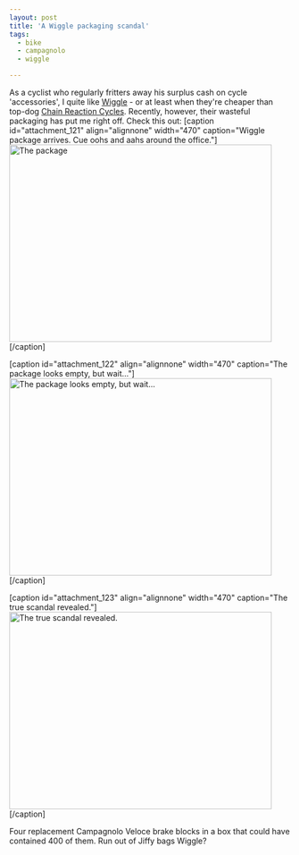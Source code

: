 ```yaml
---
layout: post
title: 'A Wiggle packaging scandal'
tags:
  - bike
  - campagnolo
  - wiggle

---
```


As a cyclist who regularly fritters away his surplus cash on cycle 'accessories', I quite like <a href="http://www.wiggle.co.uk">Wiggle</a> - or at least when they're cheaper than top-dog <a href="http://www.chainreactioncycles.com">Chain Reaction Cycles</a>. Recently, however, their wasteful packaging has put me right off. Check this out:
[caption id="attachment_121" align="alignnone" width="470" caption="Wiggle package arrives. Cue oohs and aahs around the office."]  
<img class="size-full wp-image-121" title="wiggle1" src="http://www.strangerpixel.com/blog/wp-content/uploads/2008/09/wiggle1.jpg" alt="The package" width="470" height="353" />[/caption]

[caption id="attachment_122" align="alignnone" width="470" caption="The package looks empty, but wait..."]<img class="size-full wp-image-122" title="wiggle2" src="http://www.strangerpixel.com/blog/wp-content/uploads/2008/09/wiggle2.jpg" alt="The package looks empty, but wait..." width="470" height="353" />[/caption]

[caption id="attachment_123" align="alignnone" width="470" caption="The true scandal revealed."]<img class="size-full wp-image-123" title="wiggle3" src="http://www.strangerpixel.com/blog/wp-content/uploads/2008/09/wiggle3.jpg" alt="The true scandal revealed." width="470" height="353" />[/caption]

Four replacement Campagnolo Veloce brake blocks in a box that could have contained 400 of them. Run out of Jiffy bags Wiggle?
